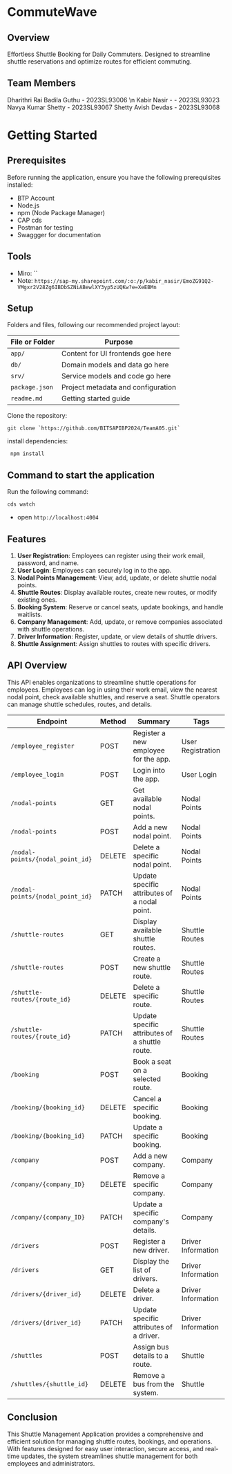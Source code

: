 # CommuteWave

## Overview
Effortless Shuttle Booking for Daily Commuters. Designed to streamline shuttle reservations and optimize routes for efficient commuting.

## Team Members

Dharithri Rai Badila Guthu - 2023SL93006 \n
Kabir Nasir - - 2023SL93023
Navya Kumar Shetty - 2023SL93067
Shetty Avish Devdas - 2023SL93068

# Getting Started
## Prerequisites
Before running the application, ensure you have the following prerequisites installed:
- BTP Account 
- Node.js
- npm (Node Package Manager)
- CAP cds
- Postman for testing
- Swaggger for documentation

## Tools
- Miro: ``
- Note:
 `https://sap-my.sharepoint.com/:o:/p/kabir_nasir/EmoZG91Q2-VMgxr2V28Zg6IBDbSZNiABewlXY3yp5zUQKw?e=XeEBMn`


## Setup
Folders and files, following our recommended project layout:

File or Folder | Purpose
---------|----------
`app/` | Content for UI frontends goe here
`db/` | Domain models and data go here
`srv/` | Service models and code go here
`package.json` | Project metadata and configuration
`readme.md` | Getting started guide
<!-- Add some space here -->
Clone the repository:

```shell
git clone `https://github.com/BITSAPIBP2024/TeamA05.git`
```
install dependencies:

```shell
 npm install
 ```

## Command to start the application

Run the following command:
```shell
cds watch
```
- open `http://localhost:4004`


## Features
1. **User Registration**: Employees can register using their work email, password, and name.
2. **User Login**: Employees can securely log in to the app.
3. **Nodal Points Management**: View, add, update, or delete shuttle nodal points.
4. **Shuttle Routes**: Display available routes, create new routes, or modify existing ones.
5. **Booking System**: Reserve or cancel seats, update bookings, and handle waitlists.
6. **Company Management**: Add, update, or remove companies associated with shuttle operations.
7. **Driver Information**: Register, update, or view details of shuttle drivers.
8. **Shuttle Assignment**: Assign shuttles to routes with specific drivers.


##  API Overview
This API enables organizations to streamline shuttle operations for employees. Employees can log in using their work email, view the nearest nodal point, check available shuttles, and reserve a seat. Shuttle operators can manage shuttle schedules, routes, and details.


| Endpoint                          | Method | Summary                                   | Tags                 |
|-----------------------------------|--------|-------------------------------------------|----------------------|
| `/employee_register`              | POST   | Register a new employee for the app.      | User Registration    |
| `/employee_login`                 | POST   | Login into the app.                       | User Login           |
| `/nodal-points`                   | GET    | Get available nodal points.               | Nodal Points         |
| `/nodal-points`                   | POST   | Add a new nodal point.                    | Nodal Points         |
| `/nodal-points/{nodal_point_id}`  | DELETE | Delete a specific nodal point.            | Nodal Points         |
| `/nodal-points/{nodal_point_id}`  | PATCH  | Update specific attributes of a nodal point. | Nodal Points      |
| `/shuttle-routes`                 | GET    | Display available shuttle routes.         | Shuttle Routes       |
| `/shuttle-routes`                 | POST   | Create a new shuttle route.               | Shuttle Routes       |
| `/shuttle-routes/{route_id}`      | DELETE | Delete a specific route.                  | Shuttle Routes       |
| `/shuttle-routes/{route_id}`      | PATCH  | Update specific attributes of a shuttle route. | Shuttle Routes    |
| `/booking`                        | POST   | Book a seat on a selected route.          | Booking              |
| `/booking/{booking_id}`           | DELETE | Cancel a specific booking.                | Booking              |
| `/booking/{booking_id}`           | PATCH  | Update a specific booking.                | Booking              |
| `/company`                        | POST   | Add a new company.                        | Company              |
| `/company/{company_ID}`           | DELETE | Remove a specific company.                | Company              |
| `/company/{company_ID}`           | PATCH  | Update a specific company's details.      | Company              |
| `/drivers`                        | POST   | Register a new driver.                    | Driver Information   |
| `/drivers`                        | GET    | Display the list of drivers.              | Driver Information   |
| `/drivers/{driver_id}`            | DELETE | Delete a driver.                          | Driver Information   |
| `/drivers/{driver_id}`            | PATCH  | Update specific attributes of a driver.   | Driver Information   |
| `/shuttles`                       | POST   | Assign bus details to a route.            | Shuttle              |
| `/shuttles/{shuttle_id}`          | DELETE | Remove a bus from the system.             | Shuttle              |


## Conclusion

This Shuttle Management Application provides a comprehensive and efficient solution for managing shuttle routes, bookings, and operations. With features designed for easy user interaction, secure access, and real-time updates, the system streamlines shuttle management for both employees and administrators.
